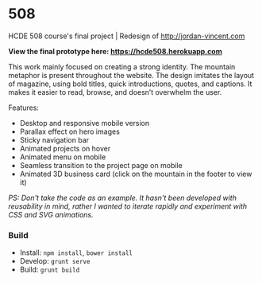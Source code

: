 # 508
HCDE 508 course's final project | Redesign of http://jordan-vincent.com

**View the final prototype here: https://hcde508.herokuapp.com**

This work mainly focused on creating a strong identity. The mountain metaphor is present throughout the website. The design imitates the layout of magazine, using bold titles, quick introductions, quotes, and captions. It makes it easier to read, browse, and doesn’t overwhelm the user.

Features:
- Desktop and responsive mobile version
- Parallax effect on hero images
- Sticky navigation bar
- Animated projects on hover
- Animated menu on mobile
- Seamless transition to the project page on mobile
- Animated 3D business card (click on the mountain in the footer to view it)

*PS: Don't take the code as an example. It hasn't been developed with reusability in mind, rather I wanted to iterate rapidly and experiment with CSS and SVG animations.*

### Build
- Install: ```npm install```, ```bower install```
- Develop: ```grunt serve```
- Build: ```grunt build```
